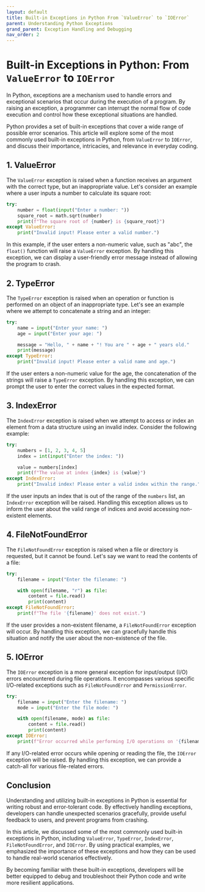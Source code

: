 ```yaml
---
layout: default
title: Built-in Exceptions in Python From `ValueError` to `IOError`
parent: Understanding Python Exceptions
grand_parent: Exception Handling and Debugging
nav_order: 2
---
```

# Built-in Exceptions in Python: From `ValueError` to `IOError`

In Python, exceptions are a mechanism used to handle errors and exceptional scenarios that occur during the execution of a program. By raising an exception, a programmer can interrupt the normal flow of code execution and control how these exceptional situations are handled.

Python provides a set of built-in exceptions that cover a wide range of possible error scenarios. This article will explore some of the most commonly used built-in exceptions in Python, from `ValueError` to `IOError`, and discuss their importance, intricacies, and relevance in everyday coding.

## 1. ValueError

The `ValueError` exception is raised when a function receives an argument with the correct type, but an inappropriate value. Let's consider an example where a user inputs a number to calculate its square root:

```python
try:
    number = float(input("Enter a number: "))
    square_root = math.sqrt(number)
    print(f"The square root of {number} is {square_root}")
except ValueError:
    print("Invalid input! Please enter a valid number.")
```

In this example, if the user enters a non-numeric value, such as "abc", the `float()` function will raise a `ValueError` exception. By handling this exception, we can display a user-friendly error message instead of allowing the program to crash.

## 2. TypeError

The `TypeError` exception is raised when an operation or function is performed on an object of an inappropriate type. Let's see an example where we attempt to concatenate a string and an integer:

```python
try:
    name = input("Enter your name: ")
    age = input("Enter your age: ")

    message = "Hello, " + name + "! You are " + age + " years old."
    print(message)
except TypeError:
    print("Invalid input! Please enter a valid name and age.")
```

If the user enters a non-numeric value for the age, the concatenation of the strings will raise a `TypeError` exception. By handling this exception, we can prompt the user to enter the correct values in the expected format.

## 3. IndexError

The `IndexError` exception is raised when we attempt to access or index an element from a data structure using an invalid index. Consider the following example:

```python
try:
    numbers = [1, 2, 3, 4, 5]
    index = int(input("Enter the index: "))

    value = numbers[index]
    print(f"The value at index {index} is {value}")
except IndexError:
    print("Invalid index! Please enter a valid index within the range.")
```

If the user inputs an index that is out of the range of the `numbers` list, an `IndexError` exception will be raised. Handling this exception allows us to inform the user about the valid range of indices and avoid accessing non-existent elements.

## 4. FileNotFoundError

The `FileNotFoundError` exception is raised when a file or directory is requested, but it cannot be found. Let's say we want to read the contents of a file:

```python
try:
    filename = input("Enter the filename: ")

    with open(filename, "r") as file:
        content = file.read()
        print(content)
except FileNotFoundError:
    print(f"The file '{filename}' does not exist.")
```

If the user provides a non-existent filename, a `FileNotFoundError` exception will occur. By handling this exception, we can gracefully handle this situation and notify the user about the non-existence of the file.

## 5. IOError

The `IOError` exception is a more general exception for input/output (I/O) errors encountered during file operations. It encompasses various specific I/O-related exceptions such as `FileNotFoundError` and `PermissionError`. 

```python
try:
    filename = input("Enter the filename: ")
    mode = input("Enter the file mode: ")

    with open(filename, mode) as file:
        content = file.read()
        print(content)
except IOError:
    print(f"Error occurred while performing I/O operations on '{filename}'.")
```

If any I/O-related error occurs while opening or reading the file, the `IOError` exception will be raised. By handling this exception, we can provide a catch-all for various file-related errors.

## Conclusion

Understanding and utilizing built-in exceptions in Python is essential for writing robust and error-tolerant code. By effectively handling exceptions, developers can handle unexpected scenarios gracefully, provide useful feedback to users, and prevent programs from crashing.

In this article, we discussed some of the most commonly used built-in exceptions in Python, including `ValueError`, `TypeError`, `IndexError`, `FileNotFoundError`, and `IOError`. By using practical examples, we emphasized the importance of these exceptions and how they can be used to handle real-world scenarios effectively. 

By becoming familiar with these built-in exceptions, developers will be better equipped to debug and troubleshoot their Python code and write more resilient applications.
